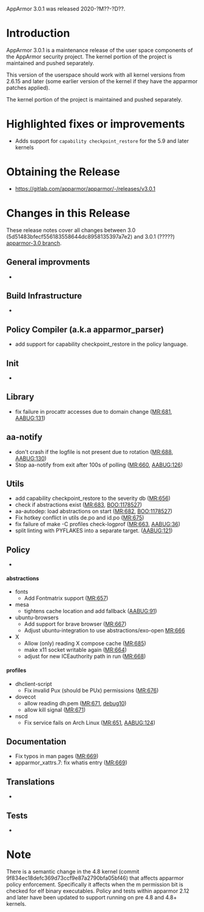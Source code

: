 AppArmor 3.0.1 was released 2020-?M??-?D??.

# Introduction

AppArmor 3.0.1 is a maintenance release of the user space components
of the AppArmor security project. The kernel portion of the project
is maintained and pushed separately.

This version of the userspace should work with all kernel versions from
2.6.15 and later (some earlier version of the kernel if they have the
apparmor patches applied).

The kernel portion of the project is maintained and pushed separately.


# Highlighted fixes or improvements
- Adds support for ```capability checkpoint_restore``` for the 5.9 and later kernels

# Obtaining the Release

- https://gitlab.com/apparmor/apparmor/-/releases/v3.0.1

# Changes in this Release

These release notes cover all changes between 3.0 (5d51483bfecf556183558644dc8958135397a7e2) and 3.0.1 (?????) [apparmor-3.0 branch](https://gitlab.com/apparmor/apparmor/tree/apparmor-3.0).



## General improvments
- 

## Build Infrastructure
- 

## Policy Compiler (a.k.a apparmor\_parser)
- add support for capability checkpoint_restore in the policy language.

## Init
- 

## Library
- fix failure in procattr accesses due to domain change ([MR:681](https://gitlab.com/apparmor/apparmor/-/merge_requests/681), [AABUG:131](https://gitlab.com/apparmor/apparmor/-/issues/131))

## aa-notify
- don't crash if the logfile is not present due to rotation ([MR:688](https://gitlab.com/apparmor/apparmor/-/merge_requests/688), [AABUG:130](https://gitlab.com/apparmor/apparmor/-/issues/130))
- Stop aa-notify from exit after 100s of polling ([MR:660](https://gitlab.com/apparmor/apparmor/-/merge_requests/660), [AABUG:126](https://gitlab.com/apparmor/apparmor/-/issues/126))

## Utils
- add capability checkpoint_restore to the severity db ([MR:656](https://gitlab.com/apparmor/apparmor/-/merge_requests/656))
- check if abstractions exist ([MR:683](https://gitlab.com/apparmor/apparmor/-/merge_requests/683), [BOO:1178527](https://bugzilla.opensuse.org/show_bug.cgi?id=1178527))
- aa-autodep: load abstractions on start ([MR:682](https://gitlab.com/apparmor/apparmor/-/merge_requests/682), [BOO:1178527](https://bugzilla.opensuse.org/show_bug.cgi?id=1178527))
- Fix hotkey conflict in utils de.po and id.po ([MR:675](https://gitlab.com/apparmor/apparmor/-/merge_requests/675))
- fix failure of make -C profiles check-logprof ([MR:663](https://gitlab.com/apparmor/apparmor/-/merge_requests/663), [AABUG:36](https://gitlab.com/apparmor/apparmor/-/issues/36))
- split linting with PYFLAKES into a separate target. ([AABUG:121](https://gitlab.com/apparmor/apparmor/-/issues/121))

## Policy
- 

#### abstractions
- fonts
  - Add Fontmatrix support ([MR:657](https://gitlab.com/apparmor/apparmor/-/merge_requests/657))
- mesa
  - tightens cache location and add fallback ([AABUG:91](https://gitlab.com/apparmor/apparmor/-/issues/91))
- ubuntu-browsers
  - Add support for brave browser ([MR:667](https://gitlab.com/apparmor/apparmor/-/merge_requests/667))
  - Adjust ubuntu-integration to use abstractions/exo-open
    [MR:666](https://gitlab.com/apparmor/apparmor/-/merge_requests/666)
- X
  - Allow (only) reading X compose cache ([MR:685](https://gitlab.com/apparmor/apparmor/-/merge_requests/685))
  - make x11 socket writable again ([MR:664](https://gitlab.com/apparmor/apparmor/-/merge_requests/664))
  - adjust for new ICEauthority path in run ([MR:668](https://gitlab.com/apparmor/apparmor/-/merge_requests/668))

#### profiles
- dhclient-script
  - Fix invalid Pux (should be PUx) permissions ([MR:676](https://gitlab.com/apparmor/apparmor/-/merge_requests/676))
- dovecot
  - allow reading dh.pem ([MR:671](https://gitlab.com/apparmor/apparmor/-/merge_requests/671), [debug10](https://bugs.debian.org/10))
  - allow kill signal ([MR:671](https://gitlab.com/apparmor/apparmor/-/merge_requests/671))
- nscd
  - Fix service fails on Arch Linux ([MR:651](https://gitlab.com/apparmor/apparmor/-/merge_requests/651), [AABUG:124](https://gitlab.com/apparmor/apparmor/-/issues/124))

## Documentation
- Fix typos in man pages ([MR:669](https://gitlab.com/apparmor/apparmor/-/merge_requests/669))
- apparmor_xattrs.7: fix whatis entry ([MR:669](https://gitlab.com/apparmor/apparmor/-/merge_requests/669))

## Translations
- 

## Tests
- 

# Note

There is a semantic change in the 4.8 kernel (commit
9f834ec18defc369d73ccf9e87a2790bfa05bf46) that affects apparmor policy
enforcement. Specifically it affects when the m permission bit is
checked for elf binary executables. Policy and tests within apparmor
2.12 and later have been updated to support running on pre 4.8 and 4.8+ kernels.
